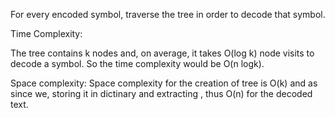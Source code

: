 For every encoded symbol, traverse the tree in order to decode that symbol. 

Time Complexity:

The tree contains k nodes and, on average, it takes O(log k) node visits to decode a symbol. 
So the time complexity would be O(n logk).

Space complexity: 
Space complexity for the creation of tree is O(k) and 
as since we, storing it in dictinary and extracting , thus O(n) for the decoded text.
